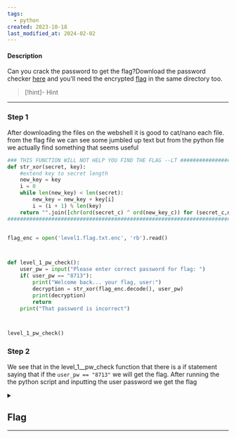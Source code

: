 ```yaml
---
tags:
  - python
created: 2023-10-18
last_modified_at: 2024-02-02
---
```

#### Description

Can you crack the password to get the flag?Download the password checker [here](https://artifacts.picoctf.net/c/12/level1.py) and you'll need the encrypted [flag](https://artifacts.picoctf.net/c/12/level1.flag.txt.enc) in the same directory too.

> [!hint]- Hint
>

---

### Step 1
After downloading the files on the webshell it is good to cat/nano each file.
from the flag file we can see some jumbled up text but from the python file we actually find something that seems useful
```python
### THIS FUNCTION WILL NOT HELP YOU FIND THE FLAG --LT ########################
def str_xor(secret, key):
    #extend key to secret length
    new_key = key
    i = 0
    while len(new_key) < len(secret):
        new_key = new_key + key[i]
        i = (i + 1) % len(key)        
    return "".join([chr(ord(secret_c) ^ ord(new_key_c)) for (secret_c,new_key_c) in zip(secret,new_key)])
###############################################################################


flag_enc = open('level1.flag.txt.enc', 'rb').read()



def level_1_pw_check():
    user_pw = input("Please enter correct password for flag: ")
    if( user_pw == "8713"):
        print("Welcome back... your flag, user:")
        decryption = str_xor(flag_enc.decode(), user_pw)
        print(decryption)
        return
    print("That password is incorrect")



level_1_pw_check()
```

### Step 2
We see that in the level_1__pw_check function that there is a if statement saying that if the `user_pw == "8713"` we will get the flag. 
After running the the python script and inputting the user password we get the flag



<details>
  <summary><h2>Flag</h2><hr></summary>picoCTF{545h_r1ng1ng_1b2fd683}
</details>